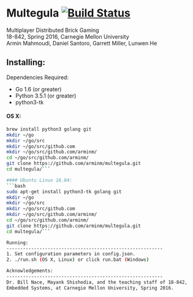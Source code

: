 # Multegula [![Build Status](https://travis-ci.org/arminm/multegula.svg?branch=master)](https://travis-ci.org/arminm/multegula)

Multiplayer Distributed Brick Gaming  
18-842, Spring 2016, Carnegie Mellon University  
Armin Mahmoudi, Daniel Santoro, Garrett Miller, Lunwen He

Installing:
---------------------------------------------------------
Dependencies Required:  
* Go 1.6 (or greater)  
* Python 3.5.1 (or greater)
* python3-tk

#### OS X:  
```bash
brew install python3 golang git  
mkdir ~/go  
mkdir ~/go/src  
mkdir ~/go/src/github.com  
mkdir ~/go/src/github.com/arminm/  
cd ~/go/src/github.com/arminm/  
git clone https://github.com/arminm/multegula.git  
cd multegula/```

#### Ubuntu Linux 16.04:  
```bash
sudo apt-get install python3-tk golang git  
mkdir ~/go  
mkdir ~/go/src  
mkdir ~/go/src/github.com  
mkdir ~/go/src/github.com/arminm/  
cd ~/go/src/github.com/arminm/  
git clone https://github.com/arminm/multegula.git  
cd multegula/```

Running:
---------------------------------------------------------
1. Set configuration parameters in config.json.
2. ./run.sh (OS X, Linux) or click run.bat (Windows)

Acknowledgements:
---------------------------------------------------------
Dr. Bill Nace, Mayank Shishodia, and the teaching staff of 18-842,
Embedded Systems, at Carnegie Mellon University, Spring 2016.
